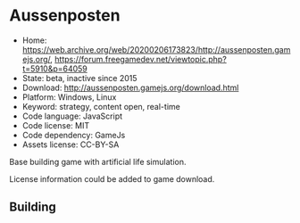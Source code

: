 # Aussenposten

- Home: https://web.archive.org/web/20200206173823/http://aussenposten.gamejs.org/, https://forum.freegamedev.net/viewtopic.php?t=5910&p=64059
- State: beta, inactive since 2015
- Download: http://aussenposten.gamejs.org/download.html
- Platform: Windows, Linux
- Keyword: strategy, content open, real-time
- Code language: JavaScript
- Code license: MIT
- Code dependency: GameJs
- Assets license: CC-BY-SA

Base building game with artificial life simulation.

License information could be added to game download.

## Building
